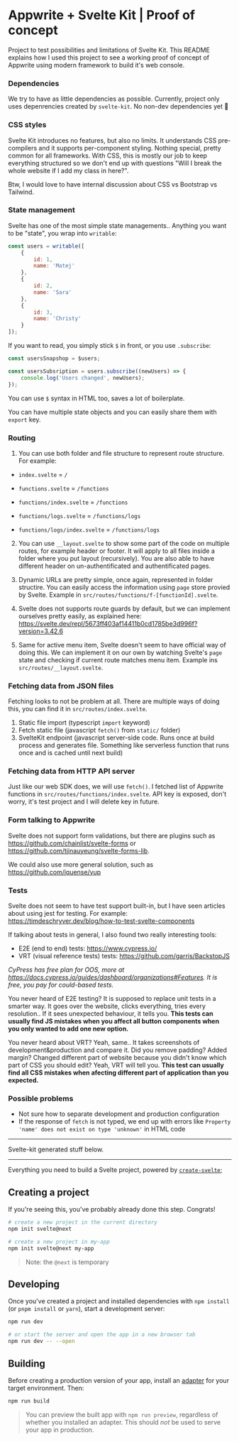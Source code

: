 # Appwrite + Svelte Kit | Proof of concept

Project to test possibilities and limitations of Svelte Kit. This README explains how I used this project to see a working proof of concept of Appwrite using modern framework to build it's web console.

### Dependencies

We try to have as little dependencies as possible. Currently, project only uses depenrencies created by `svelte-kit`. No non-dev dependencies yet 🤩

### CSS styles

Svelte Kit introduces no features, but also no limits. It understands CSS pre-compilers and it supports per-component styling. Nothing special, pretty common for all frameworks. With CSS, this is mostly our job to keep everything structured so we don't end up with questions "Will I break the whole website if I add my class in here?".

Btw, I would love to have internal discussion about CSS vs Bootstrap vs Tailwind.

### State management

Svelte has one of the most simple state managements.. Anything you want to be "state", you wrap into `writable`:

```js
const users = writable([
	{
		id: 1,
		name: 'Matej'
	},
	{
		id: 2,
		name: 'Sara'
	},
	{
		id: 3,
		name: 'Christy'
	}
]);
```

If you want to read, you simply stick `$` in front, or you use `.subscribe`:

```js
const usersSnapshop = $users;

const usersSubsription = users.subscribe((newUsers) => {
	console.log('Users changed', newUsers);
});
```

You can use `$` syntax in HTML too, saves a lot of boilerplate.

You can have multiple state objects and you can easily share them with `export` key.

### Routing

1. You can use both folder and file structure to represent route structure. For example:

- `index.svelte` = `/`

- `functions.svelte` = `/functions`
- `functions/index.svelte` = `/functions`

- `functions/logs.svelte` = `/functions/logs`
- `functions/logs/index.svelte` = `/functions/logs`

2. You can use `__layout.svelte` to show some part of the code on multiple routes, for example header or footer. It will apply to all files inside a folder where you put layout (recursively). You are also able to have different header on un-authentificated and authentificated pages.

3. Dynamic URLs are pretty simple, once again, represented in folder structire. You can easily access the information using `page` store provied by Svelte. Example in `src/routes/functions/f-[functionId].svelte`.

4. Svelte does not supports route guards by default, but we can implement ourselves pretty easily, as explained here: https://svelte.dev/repl/5673ff403af14411b0cd1785be3d996f?version=3.42.6

5. Same for active menu item, Svelte doesn't seem to have official way of doing this. We can implement it on our own by watching Svelte's `page` state and checking if current route matches menu item. Example ins `src/routes/__layout.svelte`.

### Fetching data from JSON files

Fetching looks to not be problem at all. There are multiple ways of doing this, you can find it in `src/routes/index.svelte`.

1. Static file import (typescript `import` keyword)
2. Fetch static file (javascript `fetch()` from `static/` folder)
3. SvelteKit endpoint (javascript server-side code. Runs once at build process and generates file. Something like serverless function that runs once and is cached until next build)

### Fetching data from HTTP API server

Just like our web SDK does, we will use `fetch()`. I fetched list of Appwrite functions in `src/routes/functions/index.svelte`. API key is exposed, don't worry, it's test project and I will delete key in future.

### Form talking to Appwrite

Svelte does not support form validations, but there are plugins such as https://github.com/chainlist/svelte-forms or https://github.com/tjinauyeung/svelte-forms-lib.

We could also use more general solution, such as https://github.com/jquense/yup

### Tests

Svelte does not seem to have test support built-in, but I have seen articles about using jest for testing. For example: https://timdeschryver.dev/blog/how-to-test-svelte-components

If talking about tests in general, I also found two really interesting tools:

- E2E (end to end) tests: https://www.cypress.io/
- VRT (visual reference tests) tests: https://github.com/garris/BackstopJS

_CyPress has free plan for OOS, more at https://docs.cypress.io/guides/dashboard/organizations#Features. It is free, you pay for could-based tests._

You never heard of E2E testing? It is supposed to replace unit tests in a smarter way. It goes over the website, clicks everything, tries every resolution.. If it sees unexpected behaviour, it tells you. **This tests can usually find JS mistakes when you affect all button components when you only wanted to add one new option.**

You never heard about VRT? Yeah, same.. It takes screenshots of development&production and compare it. Did you remove padding? Added margin? Changed different part of website because you didn't know which part of CSS you should edit? Yeah, VRT will tell you. **This test can usually find all CSS mistakes when afecting different part of application than you expected.**

### Possible problems

- Not sure how to separate development and production configuration
- If the response of `fetch` is not typed, we end up with errors like `Property 'name' does not exist on type 'unknown'` in HTML code

---

Svelte-kit generated stuff below.

---

Everything you need to build a Svelte project, powered by [`create-svelte`](https://github.com/sveltejs/kit/tree/master/packages/create-svelte);

## Creating a project

If you're seeing this, you've probably already done this step. Congrats!

```bash
# create a new project in the current directory
npm init svelte@next

# create a new project in my-app
npm init svelte@next my-app
```

> Note: the `@next` is temporary

## Developing

Once you've created a project and installed dependencies with `npm install` (or `pnpm install` or `yarn`), start a development server:

```bash
npm run dev

# or start the server and open the app in a new browser tab
npm run dev -- --open
```

## Building

Before creating a production version of your app, install an [adapter](https://kit.svelte.dev/docs#adapters) for your target environment. Then:

```bash
npm run build
```

> You can preview the built app with `npm run preview`, regardless of whether you installed an adapter. This should _not_ be used to serve your app in production.
